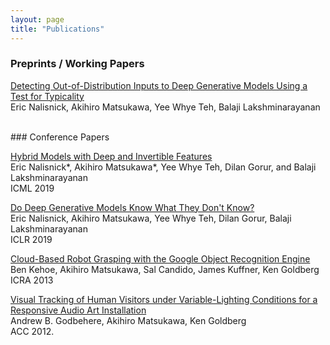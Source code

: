 ```yaml
---
layout: page
title: "Publications"
---
```


### Preprints / Working Papers
[Detecting Out-of-Distribution Inputs to Deep Generative Models Using a Test for Typicality](https://arxiv.org/abs/1906.02994) <br>
Eric Nalisnick, Akihiro Matsukawa, Yee Whye Teh, Balaji Lakshminarayanan

<br>
### Conference Papers

[Hybrid Models with Deep and Invertible Features](https://arxiv.org/abs/1902.02767) <br>
Eric Nalisnick\*, Akihiro Matsukawa\*, Yee Whye Teh, Dilan Gorur, and Balaji Lakshminarayanan <br>
ICML 2019

[Do Deep Generative Models Know What They Don't Know?](https://arxiv.org/abs/1810.09136) <br>
Eric Nalisnick, Akihiro Matsukawa, Yee Whye Teh, Dilan Gorur, Balaji Lakshminarayanan <br>
ICLR 2019

[Cloud-Based Robot Grasping with the Google Object Recognition Engine](https://goldberg.berkeley.edu/pubs/Grasping-with-Google-Goggles-icra-2013.pdf) <br>
Ben Kehoe, Akihiro Matsukawa, Sal Candido, James Kuffner, Ken Goldberg <br>
ICRA 2013


[Visual Tracking of Human Visitors under Variable-Lighting Conditions for a Responsive Audio Art Installation](https://goldberg.berkeley.edu/pubs/acc-2012-visual-tracking-final.pdf) <br>
Andrew B. Godbehere, Akihiro Matsukawa, Ken Goldberg <br>
ACC 2012.

